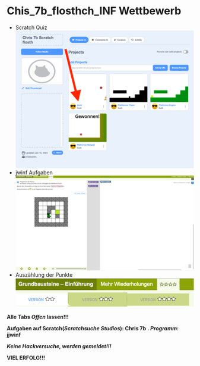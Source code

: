 # Chis_7b_flosthch_INF Wettbewerb

* Scratch Quiz
    ![jjwinf](/jjwinf.png)
* jwinf Aufgaben
    ![jwinf](/jwinf.png)
* Auszählung der Punkte
    ![jwinf](/punkte.png)

**Alle Tabs _Offen_ lassen!!!**

**Aufgaben auf Scratch(_Scratchsuche Studios_): Chris 7b**
**.                                  _Programm_: jjwinf**

**_Keine Hackversuche, werden gemeldet!!!_**

**VIEL ERFOLG!!!**
